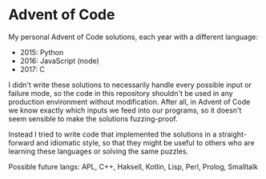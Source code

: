 # Advent of Code
My personal Advent of Code solutions, each year with a different language:
- 2015: Python
- 2016: JavaScript (node)
- 2017: C

I didn't write these solutions to necessarily handle every possible input or
failure mode, so the code in this repository shouldn't be used in any production
environment without modification. After all, in Advent of Code we know exactly
which inputs we feed into our programs, so it doesn't seem sensible to make the
solutions fuzzing-proof.

Instead I tried to write code that implemented the solutions in a
straight-forward and idiomatic style, so that they might be useful to others who
are learning these languages or solving the same puzzles.

Possible future langs:
APL, C++, Haksell, Kotlin, Lisp, Perl, Prolog, Smalltalk
